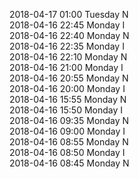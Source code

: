 2018-04-17 01:00 Tuesday  N  
2018-04-16 22:45 Monday  I  
2018-04-16 22:40 Monday  N  
2018-04-16 22:35 Monday  I  
2018-04-16 22:10 Monday  N  
2018-04-16 21:00 Monday  I  
2018-04-16 20:55 Monday  N  
2018-04-16 20:00 Monday  I  
2018-04-16 15:55 Monday  N  
2018-04-16 15:50 Monday  I  
2018-04-16 09:35 Monday  N  
2018-04-16 09:00 Monday  I  
2018-04-16 08:55 Monday  N  
2018-04-16 08:50 Monday  I  
2018-04-16 08:45 Monday  N  
